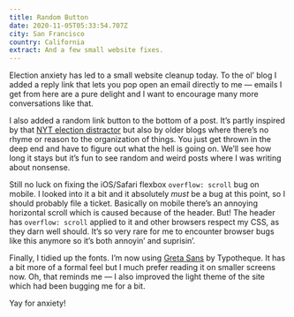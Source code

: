 ```yaml
---
title: Random Button
date: 2020-11-05T05:33:54.707Z
city: San Francisco
country: California
extract: And a few small website fixes.
---
```

Election anxiety has led to a small website cleanup today. To the ol’ blog I added a reply link that lets you pop open an email directly to me — emails I get from here are a pure delight and I want to encourage many more conversations like that. 

I also added a random link button to the bottom of a post. It’s partly inspired by that [NYT election distractor](https://www.nytimes.com/interactive/2020/10/30/style/election-stress-relief.html) but also by older blogs where there’s no rhyme or reason to the organization of things. You just get thrown in the deep end and have to figure out what the hell is going on. We’ll see how long it stays but it’s fun to see random and weird posts where I was writing about nonsense. 

Still no luck on fixing the iOS/Safari flexbox `overflow: scroll` bug on mobile. I looked into it a bit and it absolutely _must_ be a bug at this point, so I should probably file a ticket. Basically on mobile there’s an annoying horizontal scroll which is caused because of the header. But! The header has `overflow: scroll` applied to it and other browsers respect my CSS, as they darn well should. It’s so very rare for me to encounter browser bugs like this anymore so it’s both annoyin’ and suprisin’.

Finally, I tidied up the fonts. I’m now using [Greta Sans](https://www.typotheque.com/fonts/greta_sans) by Typotheque. It has a bit more of a formal feel but I much prefer reading it on smaller screens now. Oh, that reminds me — I also improved the light theme of the site which had been bugging me for a bit. 

Yay for anxiety!